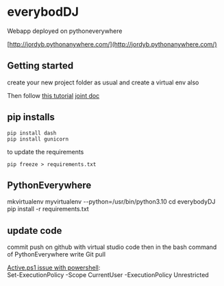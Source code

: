 # everybod**DJ**
Webapp deployed on pythoneverywhere

[http://jordyb.pythonanywhere.com/](http://jordyb.pythonanywhere.com/)

## Getting started
create your new project folder
as usual and create a virtual env also

Then follow [this tutorial](https://www.youtube.com/watch?v=WOWVat5BgM4&t=552s)
[joint doc](https://drive.google.com/file/d/1HtJcu3ZWsDYEIv8srod16z4jD4HEeHuH/view)

## pip installs
```
pip install dash
pip install gunicorn
```
to update the requirements
```
pip freeze > requirements.txt
```

## PythonEverywhere

mkvirtualenv myvirtualenv --python=/usr/bin/python3.10
cd everybodyDJ
pip install -r requirements.txt

## update code
commit push on github with virtual studio code
then in the bash command of PythonEverywhere write
Git pull


[Active.ps1 issue with powershell](https://support.enthought.com/hc/en-us/articles/360058403072-Windows-error-activate-ps1-cannot-be-loaded-because-running-scripts-is-disabled-UnauthorizedAccess-):<br>
Set-ExecutionPolicy -Scope CurrentUser -ExecutionPolicy Unrestricted
